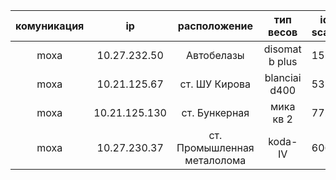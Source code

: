 |  комуникация |      ip       | расположение  |  тип весов     | id scale     | password     |
| :----------: | :----------:  | :----------:  | :----------:   | :----------: | :----------: |
|   moxa	   | 10.27.232.50  | Автобелазы    | disomat b plus | 1510         | moxa         |
|   moxa	   | 10.21.125.67  | ст. ШУ Кирова | blanciai d400  | 5353         | moxa         |
|   moxa       | 10.21.125.130 | ст. Бункерная | мика кв 2      | 7723         | moxa         |
|   moxa       | 10.27.230.37  | ст. Промышленная металолома | koda-IV        | 6065         | moxa         |

